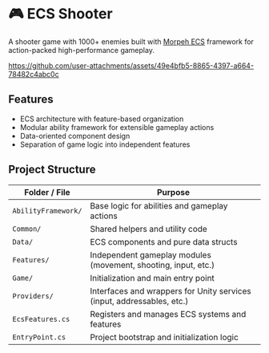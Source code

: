 # 🎮 ECS Shooter

A shooter game with 1000+ enemies built with [Morpeh ECS](https://github.com/scellecs/morpeh) framework for action-packed high-performance gameplay.


https://github.com/user-attachments/assets/49e4bfb5-8865-4397-a664-78482c4abc0c


## Features

- ECS architecture with feature-based organization
- Modular ability framework for extensible gameplay actions
- Data-oriented component design
- Separation of game logic into independent features

## Project Structure

| Folder / File | Purpose |
|--------------|---------|
| `AbilityFramework/` | Base logic for abilities and gameplay actions |
| `Common/` | Shared helpers and utility code |
| `Data/` | ECS components and pure data structs |
| `Features/` | Independent gameplay modules (movement, shooting, input, etc.) |
| `Game/` | Initialization and main entry point |
| `Providers/` | Interfaces and wrappers for Unity services (input, addressables, etc.) |
| `EcsFeatures.cs` | Registers and manages ECS systems and features |
| `EntryPoint.cs` | Project bootstrap and initialization logic |
